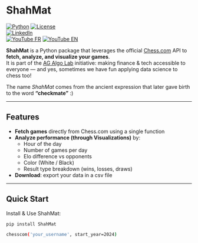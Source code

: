 # ShahMat

[![Python](https://img.shields.io/badge/Python-3.9%2B-blue.svg)](https://www.python.org/) [![License](https://img.shields.io/badge/License-MIT-green.svg)](LICENSE)  
[![LinkedIn](https://img.shields.io/badge/LinkedIn-Contact-purple.svg)](https://www.linkedin.com/in/anthony-gocmen/)  
[![YouTube FR](https://img.shields.io/badge/YouTube-French-red.svg)](https://www.youtube.com/@ag_algolab_fr) [![YouTube EN](https://img.shields.io/badge/YouTube-English-red.svg)](https://www.youtube.com/@ag_algolab)  


**ShahMat** is a Python package that leverages the official [Chess.com](https://www.chess.com) API to **fetch, analyze, and visualize your games**.  
It is part of the [AG Algo Lab](https://ag-algolab.github.io/) initiative: making finance & tech accessible to everyone — and yes, sometimes we have fun applying data science to chess too!

The name *ShahMat* comes from the ancient expression that later gave birth to the word **“checkmate”** :)  

---

## Features

- **Fetch games** directly from Chess.com using a single function
- **Analyze performance (through Visualizations)** by:
  - Hour of the day
  - Number of games per day
  - Elo difference vs opponents
  - Color (White / Black)
  - Result type breakdown (wins, losses, draws)
- **Download**: export your data in a csv file

---

## Quick Start

Install & Use ShahMat:
```bash
pip install ShahMat

chesscom('your_username', start_year=2024)
